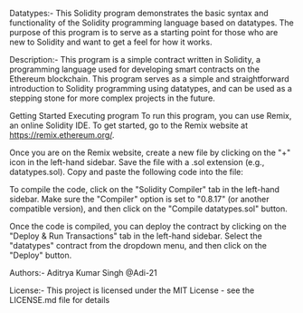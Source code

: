 Datatypes:-
This Solidity program demonstrates the basic syntax and functionality of the Solidity programming language based on datatypes. The purpose of this program is to serve as a starting point for those who are new to Solidity and want to get a feel for how it works.

Description:-
This program is a simple contract written in Solidity, a programming language used for developing smart contracts on the Ethereum blockchain. This program serves as a simple and straightforward introduction to Solidity programming using datatypes, and can be used as a stepping stone for more complex projects in the future.

Getting Started
Executing program
To run this program, you can use Remix, an online Solidity IDE. To get started, go to the Remix website at https://remix.ethereum.org/.

Once you are on the Remix website, create a new file by clicking on the "+" icon in the left-hand sidebar. Save the file with a .sol extension (e.g., datatypes.sol). Copy and paste the following code into the file:

To compile the code, click on the "Solidity Compiler" tab in the left-hand sidebar. Make sure the "Compiler" option is set to "0.8.17" (or another compatible version), and then click on the "Compile datatypes.sol" button.

Once the code is compiled, you can deploy the contract by clicking on the "Deploy & Run Transactions" tab in the left-hand sidebar. Select the "datatypes" contract from the dropdown menu, and then click on the "Deploy" button.


Authors:-
Aditrya Kumar Singh
@Adi-21

License:-
This project is licensed under the MIT License - see the LICENSE.md file for details
